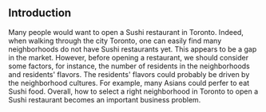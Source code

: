 ## Introduction

Many people would want to open a Sushi restaurant in Toronto. Indeed, when walking through the city Toronto, one can easily find many neighborhoods do not have Sushi restaurants yet. This appears to be a gap in the market. However, before opening a restaurant, we should consider some factors, for instance, the number of residents in the neighborhoods and residents' flavors. The residents' flavors could probably be driven by the neighborhood cultures. For example, many Asians could perfer to eat Sushi food. Overall, how to select a right neighborhood in Toronto to open a Sushi restaurant becomes an important business problem.